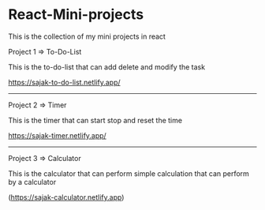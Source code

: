# React-Mini-projects
This is the collection of my mini projects in react

Project 1 => To-Do-List

This is the to-do-list that can add delete and modify the task

https://sajak-to-do-list.netlify.app/

-----------------------------------------------------------------------------------------------------------------------------------------------------------------------------------------------------------------------

Project 2 => Timer

This is the timer that can start stop and reset the time

https://sajak-timer.netlify.app/

-----------------------------------------------------------------------------------------------------------------------------------------------------------------------------------------------------------------------

Project 3 => Calculator

This is the calculator that can perform simple calculation that can perform by a calculator

(https://sajak-calculator.netlify.app)

